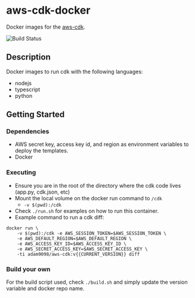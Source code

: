 # aws-cdk-docker

Docker images for the [aws-cdk](https://github.com/awslabs/aws-cdk). 

![Build Status](https://codebuild.us-west-1.amazonaws.com/badges?uuid=eyJlbmNyeXB0ZWREYXRhIjoiYTBSZlBlanJqQ0JvOWlzTmtEUVpDYVF6bWRJVUpleDVhalNEVUhCM2FFQWN4bHhJSytTSlY3MnNFdFNtMllISDgxVUxzRFhLU2tybU1lbWNMSmZ2YnRnPSIsIml2UGFyYW1ldGVyU3BlYyI6ImZkeGFXMUZaWUxlUlU2amEiLCJtYXRlcmlhbFNldFNlcmlhbCI6MX0%3D&branch=master)

## Description

Docker images to run cdk with the following languages:
- nodejs
- typescript
- python

## Getting Started

### Dependencies

* AWS secret key, access key id, and region as environment variables to deploy the templates.
* Docker

### Executing

* Ensure you are in the root of the directory where the cdk code lives (app.py, cdk.json, etc)
* Mount the local volume on the docker run command to `/cdk` 
  * `-v $(pwd):/cdk`
* Check `./run.sh` for examples on how to run this container.
* Example command to run a cdk diff:
```
docker run \
    -v $(pwd):/cdk -e AWS_SESSION_TOKEN=$AWS_SESSION_TOKEN \
    -e AWS_DEFAULT_REGION=$AWS_DEFAULT_REGION \
    -e AWS_ACCESS_KEY_ID=$AWS_ACCESS_KEY_ID \
    -e AWS_SECRET_ACCESS_KEY=$AWS_SECRET_ACCESS_KEY \
    -ti adam9098/aws-cdk:v{{CURRENT_VERSION}} diff
```

### Build your own

For the build script used, check `./build.sh` and simply update the version variable and docker repo name.
